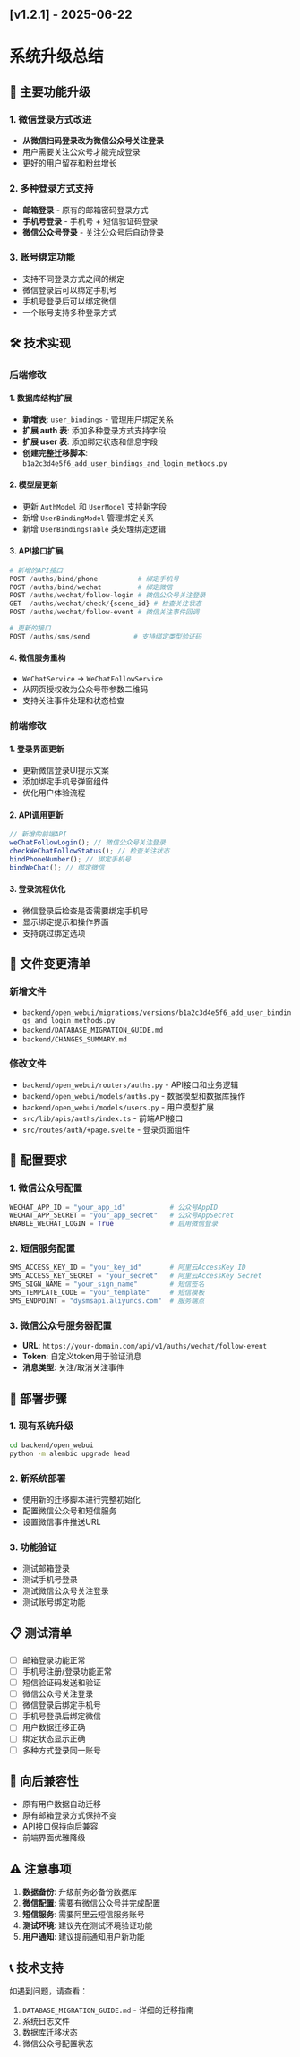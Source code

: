 ## [v1.2.1] - 2025-06-22

# 系统升级总结

## 🎯 主要功能升级

### 1. 微信登录方式改进

- **从微信扫码登录改为微信公众号关注登录**
- 用户需要关注公众号才能完成登录
- 更好的用户留存和粉丝增长

### 2. 多种登录方式支持

- **邮箱登录** - 原有的邮箱密码登录方式
- **手机号登录** - 手机号 + 短信验证码登录
- **微信公众号登录** - 关注公众号后自动登录

### 3. 账号绑定功能

- 支持不同登录方式之间的绑定
- 微信登录后可以绑定手机号
- 手机号登录后可以绑定微信
- 一个账号支持多种登录方式

## 🛠️ 技术实现

### 后端修改

#### 1. 数据库结构扩展

- **新增表**: `user_bindings` - 管理用户绑定关系
- **扩展 auth 表**: 添加多种登录方式支持字段
- **扩展 user 表**: 添加绑定状态和信息字段
- **创建完整迁移脚本**: `b1a2c3d4e5f6_add_user_bindings_and_login_methods.py`

#### 2. 模型层更新

- 更新 `AuthModel` 和 `UserModel` 支持新字段
- 新增 `UserBindingModel` 管理绑定关系
- 新增 `UserBindingsTable` 类处理绑定逻辑

#### 3. API接口扩展

```python
# 新增的API接口
POST /auths/bind/phone          # 绑定手机号
POST /auths/bind/wechat         # 绑定微信
POST /auths/wechat/follow-login # 微信公众号关注登录
GET  /auths/wechat/check/{scene_id} # 检查关注状态
POST /auths/wechat/follow-event # 微信关注事件回调

# 更新的接口
POST /auths/sms/send           # 支持绑定类型验证码
```

#### 4. 微信服务重构

- `WeChatService` → `WeChatFollowService`
- 从网页授权改为公众号带参数二维码
- 支持关注事件处理和状态检查

### 前端修改

#### 1. 登录界面更新

- 更新微信登录UI提示文案
- 添加绑定手机号弹窗组件
- 优化用户体验流程

#### 2. API调用更新

```javascript
// 新增的前端API
weChatFollowLogin(); // 微信公众号关注登录
checkWeChatFollowStatus(); // 检查关注状态
bindPhoneNumber(); // 绑定手机号
bindWeChat(); // 绑定微信
```

#### 3. 登录流程优化

- 微信登录后检查是否需要绑定手机号
- 显示绑定提示和操作界面
- 支持跳过绑定选项

## 📁 文件变更清单

### 新增文件

- `backend/open_webui/migrations/versions/b1a2c3d4e5f6_add_user_bindings_and_login_methods.py`
- `backend/DATABASE_MIGRATION_GUIDE.md`
- `backend/CHANGES_SUMMARY.md`

### 修改文件

- `backend/open_webui/routers/auths.py` - API接口和业务逻辑
- `backend/open_webui/models/auths.py` - 数据模型和数据库操作
- `backend/open_webui/models/users.py` - 用户模型扩展
- `src/lib/apis/auths/index.ts` - 前端API接口
- `src/routes/auth/+page.svelte` - 登录页面组件

## 🔧 配置要求

### 1. 微信公众号配置

```python
WECHAT_APP_ID = "your_app_id"           # 公众号AppID
WECHAT_APP_SECRET = "your_app_secret"   # 公众号AppSecret
ENABLE_WECHAT_LOGIN = True              # 启用微信登录
```

### 2. 短信服务配置

```python
SMS_ACCESS_KEY_ID = "your_key_id"       # 阿里云AccessKey ID
SMS_ACCESS_KEY_SECRET = "your_secret"   # 阿里云AccessKey Secret
SMS_SIGN_NAME = "your_sign_name"        # 短信签名
SMS_TEMPLATE_CODE = "your_template"     # 短信模板
SMS_ENDPOINT = "dysmsapi.aliyuncs.com"  # 服务端点
```

### 3. 微信公众号服务器配置

- **URL**: `https://your-domain.com/api/v1/auths/wechat/follow-event`
- **Token**: 自定义token用于验证消息
- **消息类型**: 关注/取消关注事件

## 🚀 部署步骤

### 1. 现有系统升级

```bash
cd backend/open_webui
python -m alembic upgrade head
```

### 2. 新系统部署

- 使用新的迁移脚本进行完整初始化
- 配置微信公众号和短信服务
- 设置微信事件推送URL

### 3. 功能验证

- 测试邮箱登录
- 测试手机号登录
- 测试微信公众号关注登录
- 测试账号绑定功能

## 📋 测试清单

- [ ] 邮箱登录功能正常
- [ ] 手机号注册/登录功能正常
- [ ] 短信验证码发送和验证
- [ ] 微信公众号关注登录
- [ ] 微信登录后绑定手机号
- [ ] 手机号登录后绑定微信
- [ ] 用户数据迁移正确
- [ ] 绑定状态显示正确
- [ ] 多种方式登录同一账号

## 🔄 向后兼容性

- 原有用户数据自动迁移
- 原有邮箱登录方式保持不变
- API接口保持向后兼容
- 前端界面优雅降级

## ⚠️ 注意事项

1. **数据备份**: 升级前务必备份数据库
2. **微信配置**: 需要有微信公众号并完成配置
3. **短信服务**: 需要阿里云短信服务账号
4. **测试环境**: 建议先在测试环境验证功能
5. **用户通知**: 建议提前通知用户新功能

## 📞 技术支持

如遇到问题，请查看：

1. `DATABASE_MIGRATION_GUIDE.md` - 详细的迁移指南
2. 系统日志文件
3. 数据库迁移状态
4. 微信公众号配置状态
